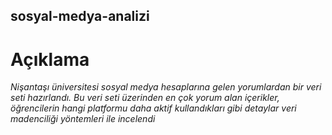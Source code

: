 ## sosyal-medya-analizi

# Açıklama
*Nişantaşı üniversitesi sosyal medya hesaplarına gelen yorumlardan bir veri seti hazırlandı. Bu veri seti üzerinden en çok yorum alan içerikler, öğrencilerin hangi platformu daha aktif kullandıkları gibi detaylar veri madenciliği yöntemleri ile incelendi*
